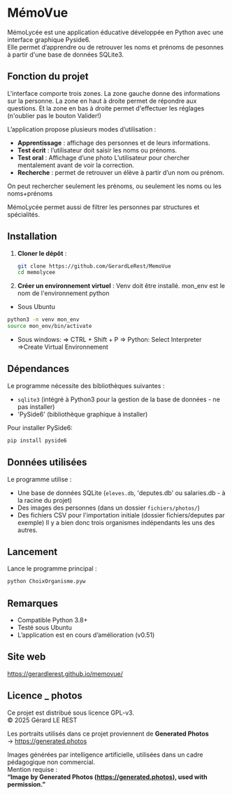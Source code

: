 # MémoVue

MémoLycée est une application éducative développée en Python avec une interface graphique Pyside6.  
Elle permet d’apprendre ou de retrouver les noms et prénoms de pesonnes à partir d'une base de données SQLite3.

## Fonction du projet

L'interface comporte trois zones. La zone gauche donne des informations sur la personne. La zone en haut à droite permet de répondre aux questions. Et la zone en bas à droite permet d'effectuer les réglages (n'oublier pas le bouton Valider!) 

L’application propose plusieurs modes d’utilisation :

- **Apprentissage** : affichage des personnes et de leurs informations.
- **Test écrit** : l’utilisateur doit saisir les noms ou prénoms.
- **Test oral** : Affichage d’une photo L’utilisateur pour chercher mentalement avant de voir la correction.
- **Recherche** : permet de retrouver un élève à partir d’un nom ou prénom.

On peut rechercher seulement les prénoms, ou seulement les noms ou les noms+prénoms

MémoLycée permet aussi de filtrer les personnes par structures et spécialités.

## Installation

1. **Cloner le dépôt** :
   
   ```bash
   git clone https://github.com/GerardLeRest/MemoVue
   cd memolycee
   ```

2. **Créer un environnement virtuel** :
   Venv doit être installé. mon_env est le nom de l'environnement python
  - Sous Ubuntu 
   ```bash
   python3 -m venv mon_env 
   source mon_env/bin/activate  
   ```
   - Sous windows:
   => CTRL + Shift + P
   => Python: Select Interpreter
   =>Create Virtual Environnement

## Dépendances

Le programme nécessite des bibliothèques suivantes :

- `sqlite3` (intégré à Python3 pour la gestion de la base de données - ne pas installer)
- 'PySide6' (bibliothèque graphique à installer)

Pour installer PySide6:

```bash
pip install pyside6
```

## Données utilisées

Le programme utilise :

- Une base de données SQLite (`eleves.db`, 'deputes.db' ou salaries.db - à la racine du projet)
- Des images des personnes (dans un dossier `fichiers/photos/`)
- Des fichiers CSV pour l'importation initiale (dossier fichiers/deputes par exemple)
Il y a bien donc trois organismes indépendants les uns des autres.

## Lancement

Lance le programme principal :

```bash
python ChoixOrganisme.pyw
```

## Remarques

- Compatible Python 3.8+
- Testé sous Ubuntu
- L’application est en cours d’amélioration (v0.51)

## Site web

https://gerardlerest.github.io/memovue/

## Licence _ photos

Ce projet est distribué sous licence GPL-v3.  
© 2025 Gérard LE REST

Les portraits utilisés dans ce projet proviennent de **Generated Photos**  
→ https://generated.photos  

Images générées par intelligence artificielle, utilisées dans un cadre pédagogique non commercial.  
Mention requise :  
**“Image by Generated Photos (https://generated.photos), used with permission.”**
